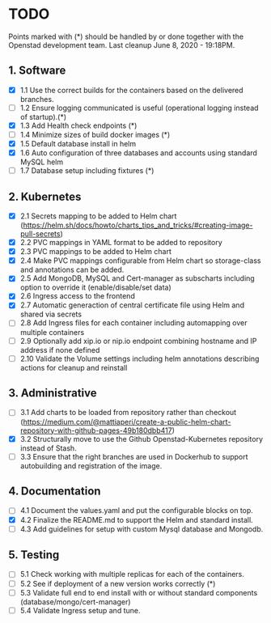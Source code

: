 # TODO

Points marked with (*) should be handled by or done together with the Openstad development team.
Last cleanup June 8, 2020 - 19:18PM.

## 1. Software

- [x] 1.1 Use the correct builds for the containers based on the delivered branches.
- [ ] 1.2 Ensure logging communicated is useful (operational logging instead of startup).(*)
- [x] 1.3 Add Health check endpoints (*)
- [ ] 1.4 Minimize sizes of build docker images (*)
- [x] 1.5 Default database install in helm
- [x] 1.6 Auto configuration of three databases and accounts using standard MySQL helm
- [ ] 1.7 Database setup including fixtures (*)

## 2. Kubernetes

- [x] 2.1 Secrets mapping to be added to Helm chart (https://helm.sh/docs/howto/charts_tips_and_tricks/#creating-image-pull-secrets)
- [x] 2.2 PVC mappings in YAML format to be added to repository
- [x] 2.3 PVC mappings to be added to Helm chart
- [x] 2.4 Make PVC mappings configurable from Helm chart so storage-class and annotations can be added.
- [x] 2.5 Add MongoDB, MySQL and Cert-manager as subscharts including option to override it (enable/disable/set data)
- [x] 2.6 Ingress access to the frontend
- [x] 2.7 Automatic generaction of central certificate file using Helm and shared via secrets
- [ ] 2.8 Add Ingress files for each container including automapping over multiple containers
- [ ] 2.9 Optionally add xip.io or nip.io endpoint combining hostname and IP address if none defined
- [ ] 2.10 Validate the Volume settings including helm annotations describing actions for cleanup and reinstall

## 3. Administrative

- [ ] 3.1 Add charts to be loaded from repository rather than checkout (https://medium.com/@mattiaperi/create-a-public-helm-chart-repository-with-github-pages-49b180dbb417)
- [x] 3.2 Structurally move to use the Github Openstad-Kubernetes repository instead of Stash.
- [ ] 3.3 Ensure that the right branches are used in Dockerhub to support autobuilding and registration of the image.

## 4. Documentation

- [ ] 4.1 Document the values.yaml and put the configurable blocks on top.
- [x] 4.2 Finalize the README.md to support the Helm and standard install.
- [ ] 4.3 Add guidelines for setup with custom Mysql database and Mongodb.

## 5. Testing

- [ ] 5.1 Check working with multiple replicas for each of the containers.
- [ ] 5.2 See if deployment of a new version works correctly (*)
- [ ] 5.3 Validate full end to end install with or without standard components (database/mongo/cert-manager)
- [ ] 5.4 Validate Ingress setup and tune.
